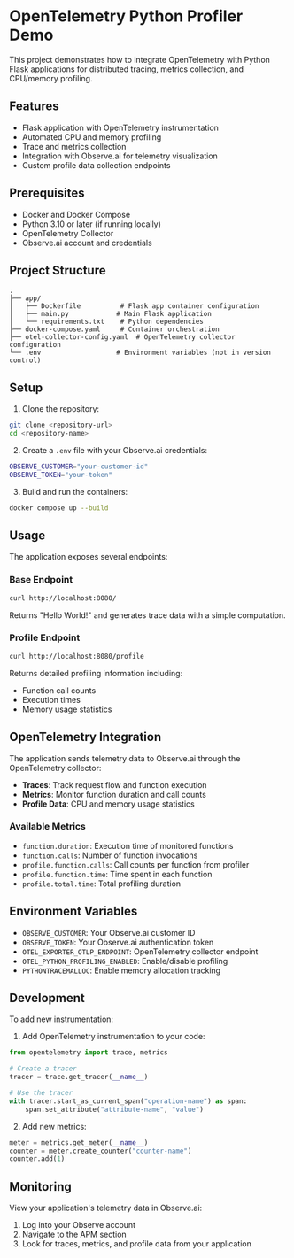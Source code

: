 # OpenTelemetry Python Profiler Demo

This project demonstrates how to integrate OpenTelemetry with Python Flask applications for distributed tracing, metrics collection, and CPU/memory profiling.

## Features

- Flask application with OpenTelemetry instrumentation
- Automated CPU and memory profiling
- Trace and metrics collection
- Integration with Observe.ai for telemetry visualization
- Custom profile data collection endpoints

## Prerequisites

- Docker and Docker Compose
- Python 3.10 or later (if running locally)
- OpenTelemetry Collector
- Observe.ai account and credentials

## Project Structure

```
.
├── app/
│   ├── Dockerfile          # Flask app container configuration
│   ├── main.py            # Main Flask application
│   └── requirements.txt    # Python dependencies
├── docker-compose.yaml     # Container orchestration
├── otel-collector-config.yaml  # OpenTelemetry collector configuration
└── .env                   # Environment variables (not in version control)
```

## Setup

1. Clone the repository:
```bash
git clone <repository-url>
cd <repository-name>
```

2. Create a `.env` file with your Observe.ai credentials:
```bash
OBSERVE_CUSTOMER="your-customer-id"
OBSERVE_TOKEN="your-token"
```

3. Build and run the containers:
```bash
docker compose up --build
```

## Usage

The application exposes several endpoints:

### Base Endpoint
```bash
curl http://localhost:8080/
```
Returns "Hello World!" and generates trace data with a simple computation.

### Profile Endpoint
```bash
curl http://localhost:8080/profile
```
Returns detailed profiling information including:
- Function call counts
- Execution times
- Memory usage statistics

## OpenTelemetry Integration

The application sends telemetry data to Observe.ai through the OpenTelemetry collector:

- **Traces**: Track request flow and function execution
- **Metrics**: Monitor function duration and call counts
- **Profile Data**: CPU and memory usage statistics

### Available Metrics

- `function.duration`: Execution time of monitored functions
- `function.calls`: Number of function invocations
- `profile.function.calls`: Call counts per function from profiler
- `profile.function.time`: Time spent in each function
- `profile.total.time`: Total profiling duration

## Environment Variables

- `OBSERVE_CUSTOMER`: Your Observe.ai customer ID
- `OBSERVE_TOKEN`: Your Observe.ai authentication token
- `OTEL_EXPORTER_OTLP_ENDPOINT`: OpenTelemetry collector endpoint
- `OTEL_PYTHON_PROFILING_ENABLED`: Enable/disable profiling
- `PYTHONTRACEMALLOC`: Enable memory allocation tracking

## Development

To add new instrumentation:

1. Add OpenTelemetry instrumentation to your code:
```python
from opentelemetry import trace, metrics

# Create a tracer
tracer = trace.get_tracer(__name__)

# Use the tracer
with tracer.start_as_current_span("operation-name") as span:
    span.set_attribute("attribute-name", "value")
```

2. Add new metrics:
```python
meter = metrics.get_meter(__name__)
counter = meter.create_counter("counter-name")
counter.add(1)
```

## Monitoring

View your application's telemetry data in Observe.ai:
1. Log into your Observe  account
2. Navigate to the APM section
3. Look for traces, metrics, and profile data from your application